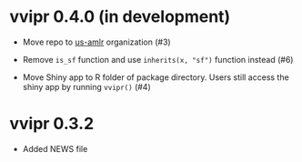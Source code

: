 # vvipr 0.4.0 (in development)

* Move repo to [us-amlr](https://github.com/us-amlr) organization (#3)

* Remove `is_sf` function and use `inherits(x, "sf")` function instead (#6)

* Move Shiny app to R folder of package directory. Users still access the shiny app by running `vvipr()` (#4)


# vvipr 0.3.2

* Added NEWS file
